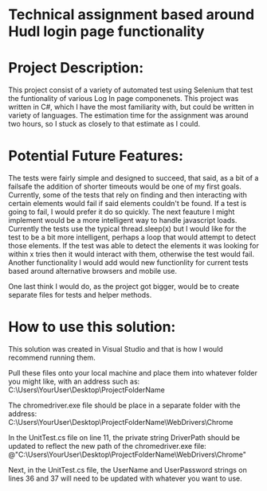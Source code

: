 # Technical assignment based around Hudl login page functionality

# Project Description:
This project consist of a variety of automated test using Selenium that test the funtionality of various Log In page componenets.  This project was written in C#, which I have the most familiarity with, but could be written in variety of languages.  The estimation time for the assignment was around two hours, so I stuck as closely to that estimate as I could.
# Potential Future Features:
The tests were fairly simple and designed to succeed, that said, as a bit of a failsafe the addition of shorter timeouts would be one of my first goals.  Currently, some of the tests that rely on finding and then interacting with certain elements would fail if said elements couldn't be found.  If a test is going to fail, I would prefer it do so quickly.  The next feauture I might implement would be a more intelligent way to handle javascript loads.  Currently the tests use the typical thread.sleep(x) but I would like for the test to be a bit more intelligent, perhaps a loop that would attempt to detect those elements.  If the test was able to detect the elements it was looking for within x tries then it would interact with them, otherwise the test would fail. Another functionality I would add would new functionlity for current tests based around alternative browsers and mobile use.

One last think I would do, as the project got bigger, would be to create separate files for tests and helper methods.
# How to use this solution:
This solution was created in Visual Studio and that is how I would recommend running them.

Pull these files onto your local machine and place them into whatever folder you might like, with an address such as: C:\Users\YourUser\Desktop\ProjectFolderName


The chromedriver.exe file should be place in a separate folder with the address:  C:\Users\YourUser\Desktop\ProjectFolderName\WebDrivers\Chrome

In the UnitTest.cs file on line 11, the private string DriverPath should be updated to reflect the new path of the chromedriver.exe file:  @"C:\Users\YourUser\Desktop\ProjectFolderName\WebDrivers\Chrome"


Next, in the UnitTest.cs file, the UserName and UserPassword strings on lines 36 and 37 will need to be updated with whatever you want to use.
